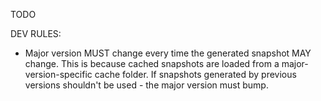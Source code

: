 TODO

DEV RULES:
- Major version MUST change every time the generated snapshot MAY change. 
    This is because cached snapshots are loaded from a major-version-specific cache folder.
    If snapshots generated by previous versions shouldn't be used - the major version must bump.